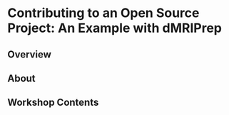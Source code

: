 Contributing to an Open Source Project: An Example with dMRIPrep
================================================================

Overview
--------

About
-----

Workshop Contents
-----------------

